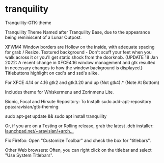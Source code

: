# tranquility
Tranquility-GTK-theme

Tranquility Theme
Named after Tranquility Base, due to the appearance being reminiscent of a Lunar Outpost.

XFWM4 Window borders are Hollow on the inside, with adequate spacing for grab / Resize. Textured background - Don't scuff your feet when you walk across it or you'll get static shock from the doorknob. (UPDATE 18 Jan 2022: A recent change in XFCE4.16 window management and gtk resulted in necessary changes to how the window background is displayed.)
Titlebuttons highlight on csd's and ssd's alike.


For XFCE 4.14 or 4.16 gtk2 and gtk3.20 and up (Not gtk4).* (Note At Bottom)

Includes theme for Whiskermenu and Zorinmenu Lite.

Bionic, Focal and Hirsute Repository:
To Install:
sudo add-apt-repository ppa:aravisian/gtk-theming

sudo apt-get update && sudo apt install tranquility

Or, if you are on a Testing or Rolling release, grab the latest .deb installer:
[launchpad.net/~aravisian/+arch…](https://launchpad.net/~aravisian/+archive/ubuntu/gtk-theming/+files/tranquility_1.1-21_all.deb)

Fix Firefox:
Open "Customize Toolbar" and check the box for "titlebars".

Other Web browsers: Often, you can right click on the titlebar and select "Use System Titlebars".
